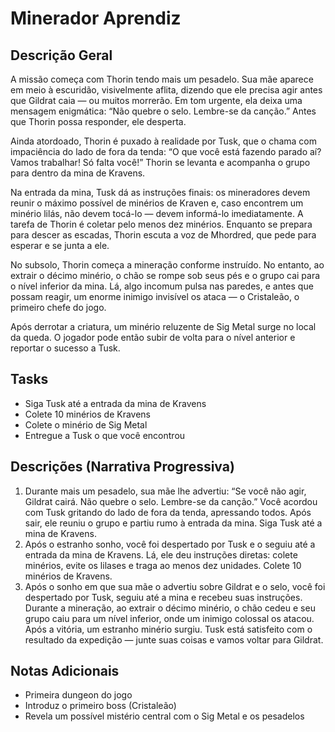 # Minerador Aprendiz

## Descrição Geral

A missão começa com Thorin tendo mais um pesadelo. Sua mãe aparece em meio à escuridão, visivelmente aflita, dizendo que ele precisa agir antes que Gildrat caia — ou muitos morrerão. Em tom urgente, ela deixa uma mensagem enigmática: “Não quebre o selo. Lembre-se da canção.” Antes que Thorin possa responder, ele desperta.

Ainda atordoado, Thorin é puxado à realidade por Tusk, que o chama com impaciência do lado de fora da tenda: “O que você está fazendo parado aí? Vamos trabalhar! Só falta você!” Thorin se levanta e acompanha o grupo para dentro da mina de Kravens.

Na entrada da mina, Tusk dá as instruções finais: os mineradores devem reunir o máximo possível de minérios de Kraven e, caso encontrem um minério lilás, não devem tocá-lo — devem informá-lo imediatamente. A tarefa de Thorin é coletar pelo menos dez minérios. Enquanto se prepara para descer as escadas, Thorin escuta a voz de Mhordred, que pede para esperar e se junta a ele.

No subsolo, Thorin começa a mineração conforme instruído. No entanto, ao extrair o décimo minério, o chão se rompe sob seus pés e o grupo cai para o nível inferior da mina. Lá, algo incomum pulsa nas paredes, e antes que possam reagir, um enorme inimigo invisível os ataca — o Cristaleão, o primeiro chefe do jogo.

Após derrotar a criatura, um minério reluzente de Sig Metal surge no local da queda. O jogador pode então subir de volta para o nível anterior e reportar o sucesso a Tusk.

## Tasks

* Siga Tusk até a entrada da mina de Kravens
* Colete 10 minérios de Kravens
* Colete o minério de Sig Metal
* Entregue a Tusk o que você encontrou

## Descrições (Narrativa Progressiva)

1. Durante mais um pesadelo, sua mãe lhe advertiu: “Se você não agir, Gildrat cairá. Não quebre o selo. Lembre-se da canção.” Você acordou com Tusk gritando do lado de fora da tenda, apressando todos. Após sair, ele reuniu o grupo e partiu rumo à entrada da mina. Siga Tusk até a mina de Kravens.
2. Após o estranho sonho, você foi despertado por Tusk e o seguiu até a entrada da mina de Kravens. Lá, ele deu instruções diretas: colete minérios, evite os lilases e traga ao menos dez unidades. Colete 10 minérios de Kravens.
3. Após o sonho em que sua mãe o advertiu sobre Gildrat e o selo, você foi despertado por Tusk, seguiu até a mina e recebeu suas instruções. Durante a mineração, ao extrair o décimo minério, o chão cedeu e seu grupo caiu para um nível inferior, onde um inimigo colossal os atacou. Após a vitória, um estranho minério surgiu. Tusk está satisfeito com o resultado da expedição — junte suas coisas e vamos voltar para Gildrat.

## Notas Adicionais

* Primeira dungeon do jogo
* Introduz o primeiro boss (Cristaleão)
* Revela um possível mistério central com o Sig Metal e os pesadelos
